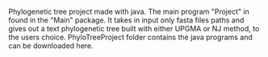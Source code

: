Phylogenetic tree project made with java. The main program "Project" in found in the "Main" package. It takes in input only fasta files paths and gives out a text phylogenetic tree built with either UPGMA or NJ method, to the users choice.
PhyloTreeProject folder contains the java programs and can be downloaded here. 
